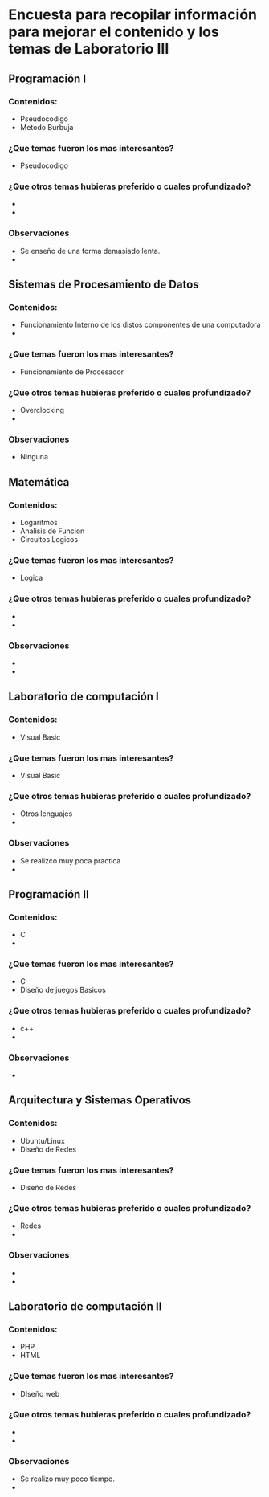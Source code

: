 # Encuesta para recopilar información para mejorar el contenido y los temas de Laboratorio III 
## Programación I 
### Contenidos:
* Pseudocodigo
* Metodo Burbuja
### ¿Que temas fueron los mas interesantes?
*  Pseudocodigo
### ¿Que otros temas hubieras preferido o cuales profundizado?
* 
*
### Observaciones 
* Se enseño de una forma demasiado lenta.
*
## Sistemas de Procesamiento de Datos
### Contenidos:
* Funcionamiento Interno de los distos componentes de una computadora
* 
### ¿Que temas fueron los mas interesantes?
*  Funcionamiento de Procesador
### ¿Que otros temas hubieras preferido o cuales profundizado?
* Overclocking
*
### Observaciones 
* Ninguna
## Matemática
### Contenidos:
* Logaritmos
* Analisis de Funcion
* Circuitos Logicos
### ¿Que temas fueron los mas interesantes?
*  Logica
### ¿Que otros temas hubieras preferido o cuales profundizado?
* 
*
### Observaciones 
* 
*
## Laboratorio de computación I
### Contenidos:
* Visual Basic
### ¿Que temas fueron los mas interesantes?
*  Visual Basic 
### ¿Que otros temas hubieras preferido o cuales profundizado?
* Otros lenguajes
*
### Observaciones 
* Se realizco muy poca practica 
*
## Programación II
### Contenidos:
* C
* 
### ¿Que temas fueron los mas interesantes?
*  C
* Diseño de juegos Basicos
### ¿Que otros temas hubieras preferido o cuales profundizado?
*  c++
*
### Observaciones 
* 
## Arquitectura y Sistemas Operativos
### Contenidos:
* Ubuntu/Linux
*  Diseño de Redes
### ¿Que temas fueron los mas interesantes?
*  Diseño de Redes
### ¿Que otros temas hubieras preferido o cuales profundizado?
*  Redes
*
### Observaciones 
* 
*
## Laboratorio de computación II
### Contenidos:
* PHP
* HTML
### ¿Que temas fueron los mas interesantes?
*  DIseño web
### ¿Que otros temas hubieras preferido o cuales profundizado?
* 
*
### Observaciones 
* Se realizo muy poco tiempo.
*
